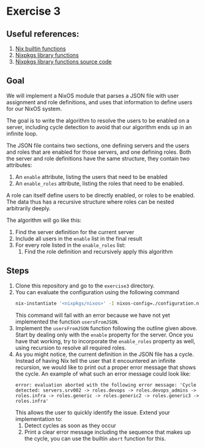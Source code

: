# Exercise 3

## Useful references:
1. [Nix builtin functions](https://nixos.org/manual/nix/stable/language/builtins.html)
1. [Nixpkgs library functions](https://nixos.org/manual/nixpkgs/stable/#chap-functions)
1. [Nixpkgs library functions source code](https://github.com/NixOS/nixpkgs/tree/master/lib)

## Goal
We will implement a NixOS module that parses a JSON file with user assignment and
role definitions, and uses that information to define users for our NixOS system.

The goal is to write the algorithm to resolve the users to be enabled on a server,
including cycle detection to avoid that our algorithm ends up in an infinite loop.

The JSON file contains two sections, one defining servers and the users and roles
that are enabled for those servers, and one defining roles.
Both the server and role definitions have the same structure, they contain two
attributes:
1. An `enable` attribute, listing the users that need to be enabled
1. An `enable_roles` attribute, listing the roles that need to be enabled.

A role can itself define users to be directly enabled, or roles to be enabled.
The data thus has a recursive structure where roles can be nested arbitrarily
deeply.

The algorithm will go like this:

1. Find the server definition for the current server
1. Include all users in the `enable` list in the final result
1. For every role listed in the `enable_roles` list:
   1. Find the role definition and recursively apply this algorithm

## Steps
1. Clone this repository and go to the `exercise3` directory.
1. You can evaluate the configuration using the following command
   ```bash
   nix-instantiate '<nixpkgs/nixos>' -I nixos-config=./configuration.nix -A config.system.build.toplevel
   ```
   This command will fail with an error because we have not yet implemented the
   function `usersFromJSON`.
1. Implement the `usersFromJSON` function following the outline given above.
   Start by dealing only with the `enable` property for the server.
   Once you have that working, try to incorporate the `enable_roles` property
   as well, using recursion to resolve all required roles.
1. As you might notice, the current definition in the JSON file has a cycle.
   Instead of having Nix tell the user that it encountered an infinite recursion,
   we would like to print out a proper error message that shows the cycle.
   An example of what such an error message could look like:
   ```
   error: evaluation aborted with the following error message: 'Cycle detected: servers.srv002 -> roles.devops -> roles.devops_admins -> roles.infra -> roles.generic -> roles.generic2 -> roles.generic3 -> roles.infra'
   ```
   This allows the user to quickly identify the issue.
   Extend your implementation to:
   1. Detect cycles as soon as they occur
   1. Print a clear error message including the sequence that makes up the cycle,
      you can use the builtin `abort` function for this.

